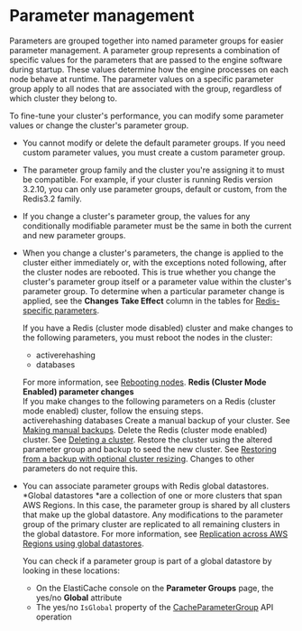 # Parameter management<a name="ParameterGroups.Management"></a>

Parameters are grouped together into named parameter groups for easier parameter management\. A parameter group represents a combination of specific values for the parameters that are passed to the engine software during startup\. These values determine how the engine processes on each node behave at runtime\. The parameter values on a specific parameter group apply to all nodes that are associated with the group, regardless of which cluster they belong to\.

To fine\-tune your cluster's performance, you can modify some parameter values or change the cluster's parameter group\.
+ You cannot modify or delete the default parameter groups\. If you need custom parameter values, you must create a custom parameter group\.
+ The parameter group family and the cluster you're assigning it to must be compatible\. For example, if your cluster is running Redis version 3\.2\.10, you can only use parameter groups, default or custom, from the Redis3\.2 family\.
+ If you change a cluster's parameter group, the values for any conditionally modifiable parameter must be the same in both the current and new parameter groups\.
+ When you change a cluster's parameters, the change is applied to the cluster either immediately or, with the exceptions noted following, after the cluster nodes are rebooted\. This is true whether you change the cluster's parameter group itself or a parameter value within the cluster's parameter group\. To determine when a particular parameter change is applied, see the **Changes Take Effect** column in the tables for [Redis\-specific parameters](ParameterGroups.Redis.md)\. 

  If you have a Redis \(cluster mode disabled\) cluster and make changes to the following parameters, you must reboot the nodes in the cluster:
  + activerehashing
  + databases

  For more information, see [Rebooting nodes](https://docs.aws.amazon.com/AmazonElastiCache/latest/red-ug/nodes.rebooting.html)\.
**Redis \(Cluster Mode Enabled\) parameter changes**  
If you make changes to the following parameters on a Redis \(cluster mode enabled\) cluster, follow the ensuing steps\.  
activerehashing
databases
Create a manual backup of your cluster\. See [Making manual backups](backups-manual.md)\.
Delete the Redis \(cluster mode enabled\) cluster\. See [Deleting a cluster](Clusters.Delete.md)\.
Restore the cluster using the altered parameter group and backup to seed the new cluster\. See [Restoring from a backup with optional cluster resizing](backups-restoring.md)\.
Changes to other parameters do not require this\.
+ You can associate parameter groups with Redis global datastores\. *Global datastores *are a collection of one or more clusters that span AWS Regions\. In this case, the parameter group is shared by all clusters that make up the global datastore\. Any modifications to the parameter group of the primary cluster are replicated to all remaining clusters in the global datastore\. For more information, see [Replication across AWS Regions using global datastores](Redis-Global-Datastore.md)\.

  You can check if a parameter group is part of a global datastore by looking in these locations:
  + On the ElastiCache console on the **Parameter Groups** page, the yes/no **Global** attribute 
  + The yes/no `IsGlobal` property of the [CacheParameterGroup](https://docs.aws.amazon.com/AmazonElastiCache/latest/APIReference/API_CacheParameterGroup.html) API operation